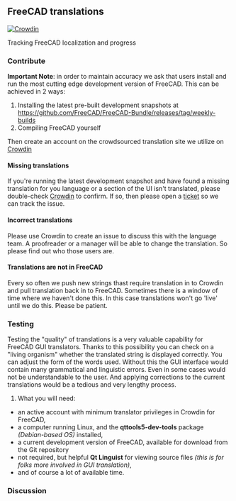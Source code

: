 ## FreeCAD translations

[![Crowdin](https://d322cqt584bo4o.cloudfront.net/freecad/localized.svg)](https://crowdin.com/project/freecad)

Tracking FreeCAD localization and progress

### Contribute

**Important Note**: in order to maintain accuracy we ask that users install and run the most cutting edge development version of FreeCAD. This can be achieved in 2 ways:

1. Installing the latest pre-built development snapshots at https://github.com/FreeCAD/FreeCAD-Bundle/releases/tag/weekly-builds
2. Compiling FreeCAD yourself

Then create an account on the crowdsourced translation site we utilize on [Crowdin](https://crowdin.com/project/freecad)


#### Missing translations

If you're running the latest development snapshot and have found a missing translation for you language or a section of the UI isn't translated, please double-check [Crowdin](https://crowdin.com/project/freecad) to confirm. If so, then please open a [ticket](https://github.com/FreeCAD/FreeCAD-translations/issues) so we can track the issue.

#### Incorrect translations

Please use Crowdin to create an issue to discuss this with the language team. A proofreader or a manager will be able to change the translation. So please find out who those users are.

#### Translations are not in FreeCAD

Every so often we push new strings thast require translation in to Crowdin and pull translation back in to FreeCAD. Sometimes there is a window of time where we haven't done this. In this case translations won't go 'live' until we do this. Please be patient.

### Testing

Testing the "quality" of translations is a very valuable capability for FreeCAD GUI translators.
Thanks to this possibility you can check on a "living organism" whether the translated string is displayed correctly. You can adjust the form of the words used.
Without this the GUI interface would contain many grammatical and linguistic errors. Even in some cases would not be understandable to the user. And applying corrections to the current translations would be a tedious and very lengthy process.

1. What you will need:
- an active account with minimum translator privileges in Crowdin for FreeCAD,
- a computer running Linux, and the **qttools5-dev-tools** package *(Debian-based OS)* installed,
- a current development version of FreeCAD, available for download from the Git repository
- not required, but helpful **Qt Linguist** for viewing source files *(this is for folks more involved in GUI translation)*,
- and of course a lot of available time.

### Discussion


